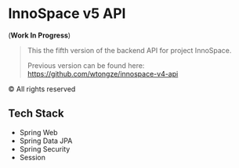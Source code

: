 # InnoSpace v5 API

(**Work In Progress**)

> This the fifth version of the backend API for project InnoSpace.
> 
> Previous version can be found here: <https://github.com/wtongze/innospace-v4-api>

© All rights reserved

## Tech Stack
- Spring Web
- Spring Data JPA
- Spring Security
- Session

